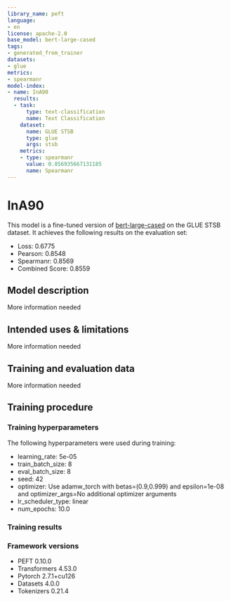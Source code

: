 ```yaml
---
library_name: peft
language:
- en
license: apache-2.0
base_model: bert-large-cased
tags:
- generated_from_trainer
datasets:
- glue
metrics:
- spearmanr
model-index:
- name: InA90
  results:
  - task:
      type: text-classification
      name: Text Classification
    dataset:
      name: GLUE STSB
      type: glue
      args: stsb
    metrics:
    - type: spearmanr
      value: 0.856935667131185
      name: Spearmanr
---
```


<!-- This model card has been generated automatically according to the information the Trainer had access to. You
should probably proofread and complete it, then remove this comment. -->

# InA90

This model is a fine-tuned version of [bert-large-cased](https://huggingface.co/bert-large-cased) on the GLUE STSB dataset.
It achieves the following results on the evaluation set:
- Loss: 0.6775
- Pearson: 0.8548
- Spearmanr: 0.8569
- Combined Score: 0.8559

## Model description

More information needed

## Intended uses & limitations

More information needed

## Training and evaluation data

More information needed

## Training procedure

### Training hyperparameters

The following hyperparameters were used during training:
- learning_rate: 5e-05
- train_batch_size: 8
- eval_batch_size: 8
- seed: 42
- optimizer: Use adamw_torch with betas=(0.9,0.999) and epsilon=1e-08 and optimizer_args=No additional optimizer arguments
- lr_scheduler_type: linear
- num_epochs: 10.0

### Training results



### Framework versions

- PEFT 0.10.0
- Transformers 4.53.0
- Pytorch 2.7.1+cu126
- Datasets 4.0.0
- Tokenizers 0.21.4